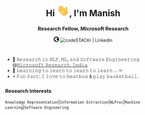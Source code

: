<h1 align="center">Hi <img src="https://raw.githubusercontent.com/ABSphreak/ABSphreak/master/gifs/Hi.gif" width="40px" />, I'm Manish</h1>
<h3 align="center"> Research Fellow, Microsoft Research</h3>
<p align="center">
  <img alt="manishshettym.github.io" width="17px" src="https://raw.githubusercontent.com/iconic/open-iconic/master/svg/globe.svg" />
  <img alt="codeSTACKr | LinkedIn" width="17px" src="https://cdn.jsdelivr.net/npm/simple-icons@v3/icons/linkedin.svg" />
</p>

<br />

- 🔭 𝚁𝚎𝚜𝚎𝚊𝚛𝚌𝚑 𝚒𝚗 𝙽𝙻𝙿, 𝙼𝙻, 𝚊𝚗𝚍 𝚂𝚘𝚏𝚝𝚠𝚊𝚛𝚎 𝙴𝚗𝚐𝚒𝚗𝚎𝚎𝚛𝚒𝚗𝚐 @[𝙼𝚒𝚌𝚛𝚘𝚜𝚘𝚏𝚝 𝚁𝚎𝚜𝚎𝚊𝚛𝚌𝚑, 𝙸𝚗𝚍𝚒𝚊](𝚑𝚝𝚝𝚙𝚜://𝚠𝚠𝚠.𝚖𝚒𝚌𝚛𝚘𝚜𝚘𝚏𝚝.𝚌𝚘𝚖/𝚎𝚗-𝚞𝚜/𝚛𝚎𝚜𝚎𝚊𝚛𝚌𝚑/𝚕𝚊𝚋/𝚖𝚒𝚌𝚛𝚘𝚜𝚘𝚏𝚝-𝚛𝚎𝚜𝚎𝚊𝚛𝚌𝚑-𝚒𝚗𝚍𝚒𝚊/)
- 🌱 𝙻𝚎𝚊𝚛𝚗𝚒𝚗𝚐 𝚝𝚘 𝚕𝚎𝚊𝚛𝚗 𝚝𝚘 𝚕𝚎𝚊𝚛𝚗 𝚝𝚘 𝚕𝚎𝚊𝚛𝚗 ... ♾️
- ⚡ 𝙵𝚞𝚗 𝚏𝚊𝚌𝚝: 𝙸 𝚕𝚘𝚟𝚎 𝚝𝚘 𝚋𝚎𝚊𝚝𝚋𝚘𝚡 & 𝚙𝚕𝚊𝚢 𝚋𝚊𝚜𝚔𝚎𝚝𝚋𝚊𝚕𝚕.

### Research Interests 
`Knowledge Representation`|`Information Extraction`|`NLProc`|`Machine Learning`|`Software Engineering`

<!-- <img align="left" style="display:flex; max-width:100%" src="https://github-readme-stats.vercel.app/api?username=ManishShettyM&hide_title=true&show_icons=true&hide=contribs&include_all_commits=true" alt="Manish's github stats" /> -->

<!-- <img align="right" style="display:flex" src="https://github-readme-stats.vercel.app/api/top-langs/?username=ManishShettyM" /> -->

[website]: https://manishshettym.github.io
[linkedin]: https://linkedin.com/in/manishshettym

